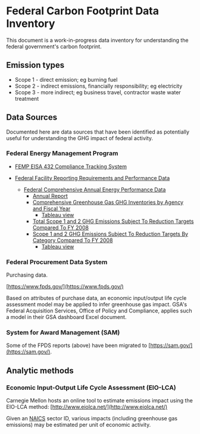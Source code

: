 # Federal Carbon Footprint Data Inventory

This document is a work-in-progress data inventory for understanding the federal government's carbon footprint.

## Emission types

- Scope 1 - direct emission; eg burning fuel
- Scope 2 - indirect emissions, financially responsibility; eg electricity
- Scope 3 - more indirect; eg business travel, contractor waste water treatment

## Data Sources

Documented here are data sources that have been identified as potentially useful for understanding the GHG impact of federal activity.
### Federal Energy Management Program

- [FEMP EISA 432 Compliance Tracking System](https://ctsedwweb.ee.doe.gov/CTSDataAnalysis/DataAnalysisTool/DataAnalysisTool.aspx)

- [Federal Facility Reporting Requirements and Performance Data](https://www.energy.gov/eere/femp/federal-facility-reporting-requirements-and-performance-data)
    - [Federal Comprehensive Annual Energy Performance Data](https://www.energy.gov/eere/femp/federal-comprehensive-annual-energy-performance-data)
      - [Annual Report](https://ctsedwweb.ee.doe.gov/Annual/Report/Report.aspx)
      - [Comprehensive Greenhouse Gas GHG Inventories by Agency and Fiscal Year](https://ctsedwweb.ee.doe.gov/Annual/Report/ComprehensiveGreenhouseGasGHGInventoriesByAgencyAndFiscalYear.aspx)
        - [Tableau view](https://ctsedwweb.ee.doe.gov/Annual/Report/TableauView.aspx?id=3)
      - [Total Scope 1 and 2 GHG Emissions Subject To Reduction Targets Compared To FY 2008](https://ctsedwweb.ee.doe.gov/Annual/Report/TotalScope1And2GHGEmissionsSubjectToReductionTargetsComparedToFY2008.aspx)
      - [Scope 1 and 2 GHG Emissions Subject To Reduction Targets By Category Compared To FY 2008](https://ctsedwweb.ee.doe.gov/Annual/Report/Scope1And2GHGEmissionsSubjectToReductionTargetsByCategoryComparedToFY2008.aspx)
        - [Tableau view](https://ctsedwweb.ee.doe.gov/Annual/Report/TableauView.aspx?id=5)

### Federal Procurement Data System

Purchasing data.

[https://www.fpds.gov/](https://www.fpds.gov/)

Based on attributes of purchase data, an economic input/output life cycle assessment model may be applied to infer greenhouse gas impact. GSA's Federal Acquisition Services, Office of Policy and Compliance, applies such a model in their GSA dashboard Excel document.

### System for Award Management (SAM)

Some of the FPDS reports (above) have been migrated to [https://sam.gov/](https://sam.gov/).

## Analytic methods

### Economic Input-Output Life Cycle Assessment (EIO-LCA)

Carnegie Mellon hosts an online tool to estimate emissions impact using the EIO-LCA method: [http://www.eiolca.net/](http://www.eiolca.net/)

Given an [NAICS](https://www.census.gov/naics/) sector ID, various impacts (including greenhouse gas emissions) may be estimated per unit of economic activity.
